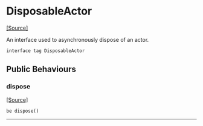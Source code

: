 # DisposableActor
<span class="source-link">[[Source]](src/builtin/stdin.md#L27)</span>

An interface used to asynchronously dispose of an actor.


```pony
interface tag DisposableActor
```

## Public Behaviours

### dispose
<span class="source-link">[[Source]](src/builtin/stdin.md#L31)</span>


```pony
be dispose()
```

---


